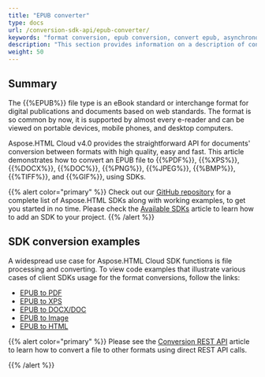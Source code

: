 ```yaml
---
title: "EPUB converter"
type: docs
url: /conversion-sdk-api/epub-converter/
keywords: "format conversion, epub conversion, convert epub, asynchronous conversion, conversion SDK, convert epub to pdf, convert epub to xps, convert epub to docx, convert epub to image, SDK example, Python, PHP, Perl, Android, Swift, C#, Java, Node.js"
description: "This section provides information on a description of conversion features of Aspose.HTML Cloud SDK API and the list of supported EPUB files conversion scenarios using various SDKs. The SDKs are wrappers upon REST API to help developers speed up their development. SDKs are available in PHP, Perl, Android, Swift, C#, Java and more."
weight: 50
---
```


## **Summary**

The {{%EPUB%}} file type is an eBook standard or interchange format for digital publications and documents based on web standards. The format is so common by now, it is supported by almost every e-reader and can be viewed on portable devices, mobile phones, and desktop computers.

Aspose.HTML Cloud v4.0 provides the straightforward API for documents' conversion between formats with high quality, easy and fast. This article demonstrates how to convert an EPUB file to {{%PDF%}}, {{%XPS%}}, {{%DOCX%}}, {{%DOC%}}, {{%PNG%}}, {{%JPEG%}}, {{%BMP%}}, {{%TIFF%}},  and {{%GIF%}}, using SDKs.

{{% alert color="primary" %}} 
Check out our [GitHub repository](https://github.com/aspose-html-cloud) for a complete list of Aspose.HTML SDKs along with working examples, to get you started in no time. Please check the [Available SDKs](/html/available-sdks/) article to learn how to add an SDK to your project.
{{% /alert %}} 

## **SDK conversion examples**

A widespread use case for Aspose.HTML Cloud SDK functions is file processing and converting. To view code examples that illustrate various cases of client SDKs usage for the format conversions, follow the links:

 - [EPUB to PDF](/html/conversion-sdk-api/epub-to-pdf/) 
 - [EPUB to XPS](/html/conversion-sdk-api/epub-to-xps/)
 - [EPUB to DOCX/DOC](/html/conversion-sdk-api/epub-to-docx/) 
 - [EPUB to Image](/html/conversion-sdk-api/epub-to-image/) 
 - [EPUB to HTML](/html/conversion-sdk-api/epub-to-html/) 

{{% alert color="primary" %}} 
Please see the [Conversion REST API](/html/conversion-rest-api/) article to learn how to convert a file to other formats using direct REST API calls.

{{% /alert %}} 

